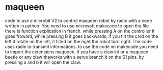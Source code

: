 # maqueen
code to use a microbit V2 to control maqueen robot by radio with a code written in python.
You need to use microsoft makecode to open the file there is function explication in french.
while pressing A on the controller it goes froward, while pressing B it goes backwards, if you tilt the card on the left it rotate on the left, if tilted on the right the robot turn right. The code uses radio to transmit informations.
to use the code on makecode you need to import the extensions maqueen, if you have a claw kit or a maqueen beetle or any claw thaworks with a servo branch it on the S1 pins.
by pressing a and b it will open the claw.
